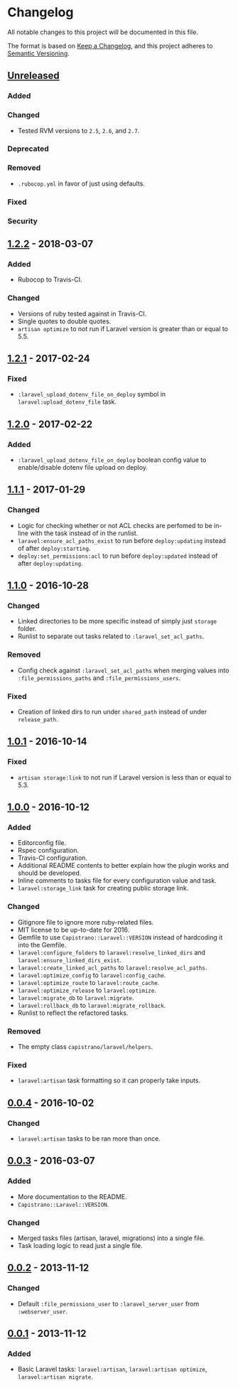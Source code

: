 # Changelog
All notable changes to this project will be documented in this file.

The format is based on [Keep a Changelog](https://keepachangelog.com/en/1.0.0/),
and this project adheres to [Semantic Versioning](https://semver.org/spec/v2.0.0.html).

## [Unreleased]
### Added

### Changed
- Tested RVM versions to `2.5`, `2.6`, and `2.7`.

### Deprecated

### Removed
- `.rubocop.yml` in favor of just using defaults.

### Fixed

### Security

## [1.2.2] - 2018-03-07
### Added
- Rubocop to Travis-CI.

### Changed
- Versions of ruby tested against in Travis-CI.
- Single quotes to double quotes.
- `artisan optimize` to not run if Laravel version is greater than or equal to 5.5.

## [1.2.1] - 2017-02-24
### Fixed
- `:laravel_upload_dotenv_file_on_deploy` symbol in `laravel:upload_dotenv_file` task.

## [1.2.0] - 2017-02-22
### Added
- `:laravel_upload_dotenv_file_on_deploy` boolean config value to enable/disable dotenv file upload on deploy.

## [1.1.1] - 2017-01-29
### Changed
- Logic for checking whether or not ACL checks are perfomed to be in-line with the task instead of in the runlist.
- `laravel:ensure_acl_paths_exist` to run before `deploy:updating` instead of after `deploy:starting`.
- `deploy:set_permissions:acl` to run before `deploy:updated` instead of after `deploy:updating`.

## [1.1.0] - 2016-10-28
### Changed
- Linked directories to be more specific instead of simply just `storage` folder.
- Runlist to separate out tasks related to `:laravel_set_acl_paths`.

### Removed
- Config check against `:laravel_set_acl_paths` when merging values into `:file_permissions_paths` and `:file_permissions_users`.

### Fixed
- Creation of linked dirs to run under `shared_path` instead of under `release_path`.

## [1.0.1] - 2016-10-14
### Fixed
- `artisan storage:link` to not run if Laravel version is less than or equal to 5.3.

## [1.0.0] - 2016-10-12
### Added
- Editorconfig file.
- Rspec configuration.
- Travis-CI configuration.
- Additional README contents to better explain how the plugin works and should be developed.
- Inline comments to tasks file for every configuration value and task.
- `laravel:storage_link` task for creating public storage link.

### Changed
- Gitignore file to ignore more ruby-related files.
- MIT license to be up-to-date for 2016.
- Gemfile to use `Capistrano::Laravel::VERSION` instead of hardcoding it into the Gemfile.
- `laravel:configure_folders` to `laravel:resolve_linked_dirs` and `laravel:ensure_linked_dirs_exist`.
- `laravel:create_linked_acl_paths` to `laravel:resolve_acl_paths`.
- `laravel:optimize_config` to `laravel:config_cache`.
- `laravel:optimize_route` to `laravel:route_cache`.
- `laravel:optimize_release` to `laravel:optimize`.
- `laravel:migrate_db` to `laravel:migrate`.
- `laravel:rollback_db` to `laravel:migrate_rollback`.
- Runlist to reflect the refactored tasks.

### Removed
- The empty class `capistrano/laravel/helpers`.

### Fixed
- `laravel:artisan` task formatting so it can properly take inputs.

## [0.0.4] - 2016-10-02
### Changed
- `laravel:artisan` tasks to be ran more than once.

## [0.0.3] - 2016-03-07
### Added
- More documentation to the README.
- `Capistrano::Laravel::VERSION`.

### Changed
- Merged tasks files (artisan, laravel, migrations) into a single file.
- Task loading logic to read just a single file.

## [0.0.2] - 2013-11-12
### Changed
- Default `:file_permissions_user` to `:laravel_server_user` from `:webserver_user`.

## [0.0.1] - 2013-11-12
### Added
- Basic Laravel tasks: `laravel:artisan`, `laravel:artisan optimize`, `laravel:artisan migrate`.

[Unreleased]: https://github.com/capistrano/laravel/compare/v1.2.2...HEAD
[1.2.2]: https://github.com/capistrano/laravel/compare/v1.2.1...v1.2.2
[1.2.1]: https://github.com/capistrano/laravel/compare/v1.2.0...v1.2.1
[1.2.0]: https://github.com/capistrano/laravel/compare/v1.1.1...v1.2.0
[1.1.1]: https://github.com/capistrano/laravel/compare/v1.1.0...v1.1.1
[1.1.0]: https://github.com/capistrano/laravel/compare/v1.0.1...v1.1.0
[1.0.1]: https://github.com/capistrano/laravel/compare/v1.0.0...v1.0.1
[1.0.0]: https://github.com/capistrano/laravel/compare/v0.0.4...v1.0.0
[0.0.4]: https://github.com/capistrano/laravel/compare/v0.0.3...v0.0.4
[0.0.3]: https://github.com/capistrano/laravel/compare/v0.0.2...v0.0.3
[0.0.2]: https://github.com/capistrano/laravel/compare/v0.0.1...v0.0.2
[0.0.1]: https://github.com/capistrano/laravel/releases/tag/v0.0.1
